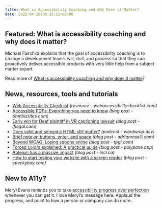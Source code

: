 ```yaml
---
title: What is Accessibility Coaching and Why Does it Matter?
date: 2022-04-26T05:15:21+00:00
---
```


## Featured: What is accessibility coaching and why does it matter?

Michael Fairchild explains that the goal of accessibility coaching is to change a development team’s will, skill, and process so that they can proactively deliver accessible products with very little help from a subject matter expert.

Read more of [What is accessibility coaching and why does it matter](https://www.deque.com/blog/what-is-accessibility-coaching-and-why-does-it-matter/)?

## News, resources, tools and tutorials

- [Web Accessibility Checklist](https://webaccessibilitychecklist.com/) *(resource – webaccessibilitychecklist.com)*
- [Accessible PDFs: Everything you need to know](https://bhmbizsites.com/complete-guide-to-accessible-pdfs/) _(blog post - bhmbizsites.com)_
- [Early win for Deaf plaintiff in VR captioning lawsuit](https://www.lflegal.com/2022/04/vr-caption-lawsuit/) *(blog post - lflegal.com)*
- [Does valid and semantic HTML still matter?](https://wordwrap.dev/episodes/s2/014/) *(podcast - wordwrap.dev)*
- [Brief note on buttons, enter, and space](https://adrianroselli.com/2022/04/brief-note-on-buttons-enter-and-space.html) *(blog post - adrianroselli.com)*
- [Beyond WCAG: Losing spoons online](https://www.tpgi.com/beyond-wcag-losing-spoons-online/) *(blog post - tpgi.com)*
- [Forced colors explained: A practical guide](https://polypane.app/blog/forced-colors-explained-a-practical-guide/) *(blog post - polypane.app)*
- [Ableism has a massive impact](https://incl.ca/ableism-has-a-massive-impact/) *(blog post - incl.ca)*
- [How to start testing your website with a screen reader](https://speckyboy.com/testing-your-website-screen-reader/) *(blog post - speckyboy.com)*

## New to A11y?

Meryl Evans reminds you to take [accessibility progress over perfection](https://meryl.net/accessibility-progress-not-perfection/) whenever you can get it. I love Meryl's message here. Applaud the progress, and point to how a person or company can do more.
